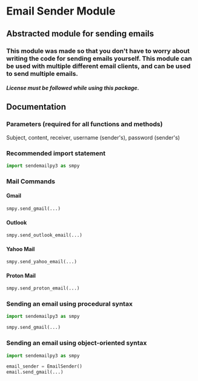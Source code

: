 # Email Sender Module
## Abstracted module for sending emails
### This module was made so that you don't have to worry about writing the code for sending emails yourself. This module can be used with multiple different email clients, and can be used to send multiple emails.

##### License must be followed while using this package.

## Documentation

### Parameters (required for all functions and methods)

Subject, content, receiver, username (sender's), password (sender's)

### Recommended import statement
```py
import sendemailpy3 as smpy
```

### Mail Commands
#### Gmail
```py
smpy.send_gmail(...)
```

#### Outlook
```py
smpy.send_outlook_email(...)
```

#### Yahoo Mail
```py
smpy.send_yahoo_email(...)
```

#### Proton Mail
```py
smpy.send_proton_email(...)
```

### Sending an email using procedural syntax
```py
import sendemailpy3 as smpy

smpy.send_gmail(...)
```

### Sending an email using object-oriented syntax
```py
import sendemailpy3 as smpy

email_sender = EmailSender()
email.send_gmail(...)